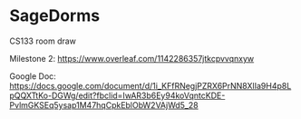 # SageDorms
CS133 room draw

Milestone 2: https://www.overleaf.com/1142286357jtkcpvvqnxyw

Google Doc: https://docs.google.com/document/d/1i_KFfRNegjPZRX6PrNN8XlIa9H4p8LpQQXTtKo-DGWg/edit?fbclid=IwAR3b6Ey94koVqntcKDE-PvlmGKSEq5ysap1M47hqCpkEblObW2VAjWd5_28
